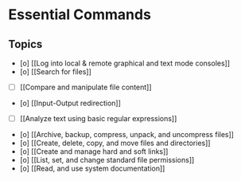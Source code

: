# Essential Commands

## Topics

- [o] [[Log into local & remote graphical and text mode consoles]]
- [o] [[Search for files]]
- [ ] [[Compare and manipulate file content]]
- [o] [[Input-Output redirection]]
- [ ] [[Analyze text using basic regular expressions]]
- [o] [[Archive, backup, compress, unpack, and uncompress files]]
- [o] [[Create, delete, copy, and move files and directories]]
- [o] [[Create and manage hard and soft links]]
- [o] [[List, set, and change standard file permissions]]
- [o] [[Read, and use system documentation]]

